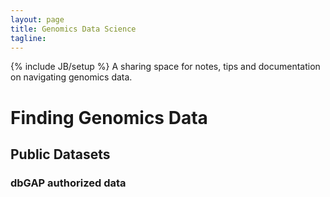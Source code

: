 ```yaml
---
layout: page
title: Genomics Data Science 
tagline: 
---
```

{% include JB/setup %}
A sharing space for notes, tips and documentation on navigating genomics data. 

# Finding Genomics Data 

## Public Datasets
### dbGAP authorized data 

